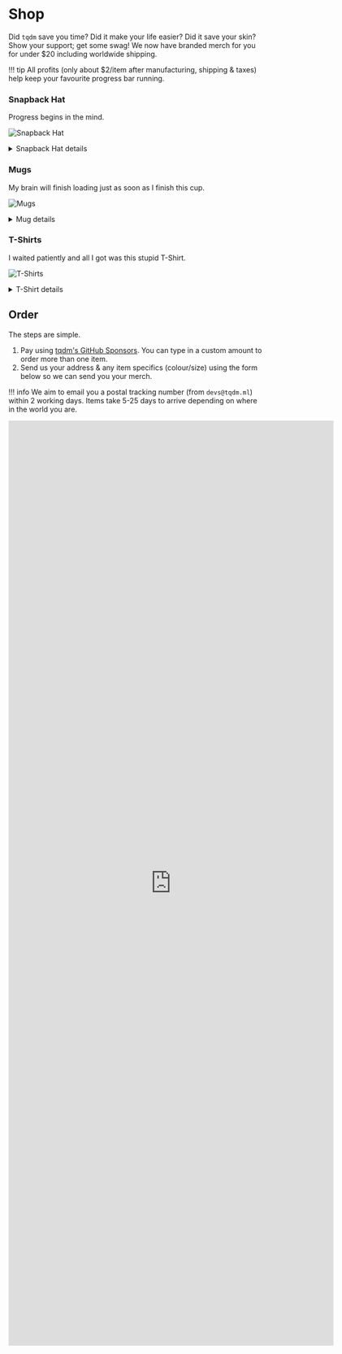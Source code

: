 # Shop

Did `tqdm` save you time? Did it make your life easier? Did it save your skin?
Show your support; get some swag! We now have branded merch for you for under $20 including worldwide shipping.

!!! tip
    All profits (only about $2/item after manufacturing, shipping & taxes) help keep your favourite progress bar running.

### Snapback Hat

Progress begins in the mind.

![Snapback Hat](https://img.tqdm.ml/snapback-hat.jpg)

<details><summary>Snapback Hat details</summary>

Classic Snapback with a traditional structured fit and flat visor made from a premium wool blend.

<ul class="thumbs">
<li>80% acrylic, 20% wool</li>
<li>Green Camo is 60% cotton, 40% polyester</li>
<li>Structured, 6-panel, high-profile</li>
<li>Embroidered `tqdm` logo</li>
<li>6 embroidered eyelets</li>
<li>Plastic snap closure</li>
<li>Green undervisor</li>
<li>Head circumference: 21⅝"–23⅝" (54.9cm–60cm)</li>
</ul>

<h3 id="snapback-hat-colours">Colours</h3>

<ul class="thumbs">
<li><img src="https://img.tqdm.ml/snapback-black.jpg"/>Black</li>
<li><img src="https://img.tqdm.ml/snapback-black-neon-pink.jpg"/>Black/Neon pink</li>
<li><img src="https://img.tqdm.ml/snapback-black-red.jpg"/>Black/Red</li>
<li><img src="https://img.tqdm.ml/snapback-black-silver.jpg"/>Black/Silver</li>
<li><img src="https://img.tqdm.ml/snapback-black-teal.jpg"/>Black/Teal</li>
<li><img src="https://img.tqdm.ml/snapback-dark-grey.jpg"/>Dark Grey</li>
<li><img src="https://img.tqdm.ml/snapback-green-camo.jpg"/>Green Camo</li>
<li><img src="https://img.tqdm.ml/snapback-heather-grey-navy.jpg"/>Heather Grey/Navy</li>
<li><img src="https://img.tqdm.ml/snapback-heather-grey-red.jpg"/>Heather Grey/Red</li>
<li><img src="https://img.tqdm.ml/snapback-natural-black.jpg"/>Natural/Black</li>
</ul>

</details>

### Mugs

My brain will finish loading just as soon as I finish this cup.

![Mugs](https://img.tqdm.ml/mug.jpg)

<details><summary>Mug details</summary>

<ul class="thumbs">
<li>Ceramic</li>
<li>Dishwasher and microwave safe</li>
</ul>

<h3 id="mugs-sizes">Sizes</h3>

<ul class="thumbs">
<li><img src="https://img.tqdm.ml/mug-11oz-left.jpg"/> <img src="https://img.tqdm.ml/mug-11oz-right.jpg"/> 11oz (315ml) mug dimensions: 3.85" (9.8cm) in height, 3.35" (8.5cm) in diameter</li>
<li><img src="https://img.tqdm.ml/mug-15oz-left.jpg"/> <img src="https://img.tqdm.ml/mug-15oz-right.jpg"/> 15oz (425ml) mug dimensions: 4.7" (12cm) in height, 3.35" (8.5cm) in diameter</li>
</ul>

</details>

### T-Shirts

I waited patiently and all I got was this stupid T-Shirt.

![T-Shirts](https://img.tqdm.ml/t-shirt.jpg)

<details><summary>T-Shirt details</summary>

Gildan softstyle t-shirt made of durable cotton fabric with double-stitched bottom hem and sleeves.

<ul class="thumbs">
<li>Solid colors are 100% ring-spun cotton</li>
<li>Sport Grey is 90% ring-spun cotton, 10% polyester</li>
<li>Dark Heather is 65% polyester, 35% cotton</li>
<li>Fabric weight: 4.5 oz/yd² (153 g/m²)</li>
<li>Pre-shrunk for extra durability</li>
<li>Regular fit</li>
<li>Tubular construction</li>
<li>Shoulder-to-shoulder taping</li>
<li>Quarter-turned to avoid crease down the centre</li>
</ul>

<h3 id="t-shirts-colours">Colours</h3>

<ul class="thumbs">
<li><img src="https://img.tqdm.ml/t-shirt-black.jpg"/>Black</li>
<li><img src="https://img.tqdm.ml/t-shirt-dark-heather.jpg"/>Dark Heather</li>
<li><img src="https://img.tqdm.ml/t-shirt-navy.jpg"/>Navy</li>
<li><img src="https://img.tqdm.ml/t-shirt-sport-grey.jpg"/>Sport Grey</li>
<li><img src="https://img.tqdm.ml/t-shirt-white.jpg"/>White</li>
</ul>

<h3 id="t-shirts-sizes">Sizes</h3>

<table>
<tr><td></td><th>S</th><th>M</th><th>L</th><th>XL</th><th>XXL</th><th>XXXL</th></tr>
<tr><td>Length (Worldwide) (inches)</td><td>28</td><td>29 ¼</td><td>30 ¼</td><td>31 ¼</td><td>32 ½</td><td>33 ½</td></tr>
<tr><td>Width (Worldwide) (inches)</td><td>18</td><td>20</td><td>22</td><td>24</td><td>26</td><td>28</td></tr>
<tr><td>Length (East Asia) (inches)</td><td>26 ⅜</td><td>27 ½</td><td>28 ¾</td><td>29 ½</td><td>30 ¼</td></tr>
<tr><td>Width (East Asia) (inches)</td><td>18 ½</td><td>19 ¾</td><td>20 ⅞</td><td>22</td><td>23 ¼</td></tr>
</table>

If you need something larger than XL, please email us in advance to ask about availability!

</details>

## Order

The steps are simple.

1. Pay using [tqdm's GitHub Sponsors](https://github.com/sponsors/tqdm?frequency=one-time). You can type in a custom amount to order more than one item.
2. Send us your address & any item specifics (colour/size) using the form below so we can send you your merch.

!!! info
    We aim to email you a postal tracking number (from `devs@tqdm.ml`) within 2 working days. Items take 5-25 days to arrive depending on where in the world you are.

<iframe src="https://docs.google.com/forms/d/e/1FAIpQLSfRNj0Qra4gpjNSw8F3zJ18OA6L6RowwjSvecCDbK2YXhbDiw/viewform?embedded=true" width="640" height="1820" frameborder="0" marginheight="0" marginwidth="0">Click <a href="https://docs.google.com/forms/d/e/1FAIpQLSfRNj0Qra4gpjNSw8F3zJ18OA6L6RowwjSvecCDbK2YXhbDiw/viewform?usp=sf_link">here</a> if the form isn't loading.</iframe>
